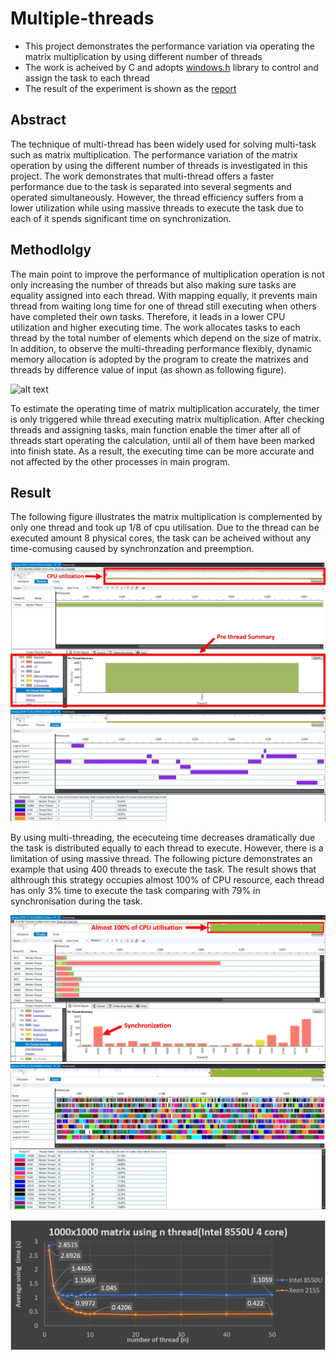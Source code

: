 # Multiple-threads

* This project demonstrates the performance variation via operating the matrix multiplication by using different number of threads
* The work is acheived by C and adopts [windows.h](https://docs.microsoft.com/en-us/windows/win32/procthread/creating-threads) library to control and assign the task to each thread
* The result of the experiment is shown as the [report](https://github.com/yuchehuang/Multiple-threads/blob/master/Report/Thread%20performance%20analysis.pdf)

## Abstract

The technique of multi-thread has been widely used for solving multi-task such as matrix multiplication. The performance variation of the matrix operation by using the different number of threads is investigated in this project. The work demonstrates that multi-thread offers a faster performance due to the task is separated into several segments and operated simultaneously. However, the thread efficiency suffers from a lower utilization while using massive threads to execute the task due to each of it spends significant time on synchronization.


## Methodlolgy
The main point to improve the performance of multiplication operation is not only increasing the number of threads but also making sure tasks are equality assigned into each thread. With mapping equally, it prevents main thread from waiting long time for one of thread still executing when others have completed their own tasks. Therefore, it leads in a lower CPU utilization and higher executing time. The work allocates tasks to each thread by the total number of elements which depend on the size of matrix. In addition, to observe the multi-threading performance flexibly, dynamic memory allocation is adopted by the program to create the matrixes and threads by difference value of input (as shown as following figure). <br/>

![alt text](https://github.com/yuchehuang/Multiple-threads/blob/master/picture/equally%20assign.PNG)

To estimate the operating time of matrix multiplication accurately, the timer is only triggered while thread executing matrix multiplication. After checking threads and assigning tasks, main function enable the timer after all of threads start operating the calculation, until all of them have been marked into finish state. As a result, the executing time can be more accurate and not affected by the other processes in main program. 
<br/>

## Result

The following figure illustrates the matrix multiplication is complemented by only one thread and took up 1/8 of cpu utilisation. Due to the thread can be executed amount 8 physical cores, the task can be acheived without any time-comusing caused by synchronzation and preemption.   


![alt text](https://github.com/yuchehuang/Multi-threading/blob/master/picture/1_thread_%20size_1000.jpg)
![alt text](https://github.com/yuchehuang/Multi-threading/blob/master/picture/1_thread_size_1000_core.jpg)

By using multi-threading, the ececuteing time decreases dramatically due the task is distributed equally to each thread to execute. However, there is a limitation of using massive thread. 
The following picture demonstrates an example that using 400 threads to execute the task. The result shows that althrough this strategy occupies almost 100% of CPU resource, each thread has only 3% time to execute the task comparing with 79% in synchronisation during the task. 

![alt text](https://github.com/yuchehuang/Multi-threading/blob/master/picture/400_thread_size_1000.png)
![alt text](https://github.com/yuchehuang/Multi-threading/blob/master/picture/400_thread_size_1000_core.JPG)

![alt text](https://github.com/yuchehuang/Multi-threading/blob/master/picture/1000x1000_in_n_thread.jpg)
